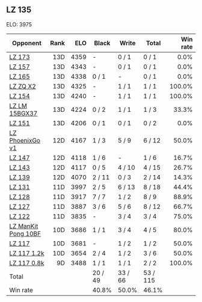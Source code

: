 ## LZ 135 ##

ELO: 3975

Opponent | Rank | ELO | Black | Write | Total | Win rate
---------|-----:|----:|-------|-------|-------|-------:
[LZ 173](LZ%20173.md) | 13D | 4359 | - | 0 / 1 | 0 / 1 | 0.0%
[LZ 157](LZ%20157.md) | 13D | 4343 | - | 0 / 1 | 0 / 1 | 0.0%
[LZ 165](LZ%20165.md) | 13D | 4338 | 0 / 1 | - | 0 / 1 | 0.0%
[LZ ZQ X2](LZ%20ZQ%20X2.md) | 13D | 4325 | - | 1 / 1 | 1 / 1 | 100.0%
[LZ 154](LZ%20154.md) | 13D | 4240 | - | 1 / 1 | 1 / 1 | 100.0%
[LZ LM 15BGX37](LZ%20LM%2015BGX37.md) | 13D | 4224 | 0 / 2 | 1 / 1 | 1 / 3 | 33.3%
[LZ 151](LZ%20151.md) | 13D | 4206 | 0 / 1 | 0 / 1 | 0 / 2 | 0.0%
[LZ PhoenixGo v1](LZ%20PhoenixGo%20v1.md) | 12D | 4167 | 1 / 3 | 5 / 9 | 6 / 12 | 50.0%
[LZ 147](LZ%20147.md) | 12D | 4118 | 1 / 6 | - | 1 / 6 | 16.7%
[LZ 143](LZ%20143.md) | 12D | 4117 | 0 / 5 | 4 / 10 | 4 / 15 | 26.7%
[LZ 139](LZ%20139.md) | 12D | 4070 | 2 / 11 | 0 / 3 | 2 / 14 | 14.3%
[LZ 131](LZ%20131.md) | 11D | 3997 | 2 / 5 | 6 / 13 | 8 / 18 | 44.4%
[LZ 128](LZ%20128.md) | 11D | 3917 | 7 / 7 | 1 / 2 | 8 / 9 | 88.9%
[LZ 127](LZ%20127.md) | 11D | 3887 | 3 / 6 | 5 / 6 | 8 / 12 | 66.7%
[LZ 122](LZ%20122.md) | 11D | 3835 | - | 3 / 4 | 3 / 4 | 75.0%
[LZ ManKit Pong 10BF](LZ%20ManKit%20Pong%2010BF.md) | 10D | 3686 | 1 / 1 | 3 / 4 | 4 / 5 | 80.0%
[LZ 117](LZ%20117.md) | 10D | 3681 | - | 1 / 2 | 1 / 2 | 50.0%
[LZ 117 1.2k](LZ%20117%201.2k.md) | 10D | 3654 | 2 / 4 | 1 / 2 | 3 / 6 | 50.0%
[LZ 117 0.8k](LZ%20117%200.8k.md) | 9D | 3488 | 1 / 1 | 1 / 1 | 2 / 2 | 100.0%
Total | | | 20 / 49 | 33 / 66 | 53 / 115 | 
Win rate| | | 40.8% | 50.0% | 46.1% | 
